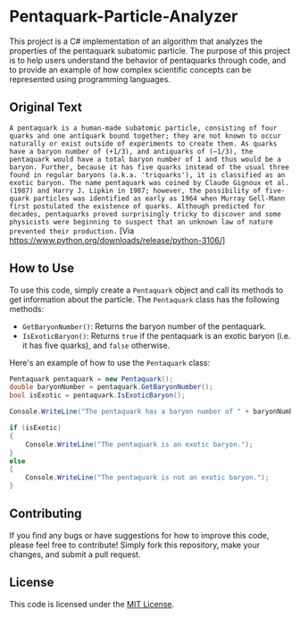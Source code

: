 # Pentaquark-Particle-Analyzer

This project is a C# implementation of an algorithm that analyzes the properties of the pentaquark subatomic particle. The purpose of this project is to help users understand the behavior of pentaquarks through code, and to provide an example of how complex scientific concepts can be represented using programming languages.

## Original Text

```A pentaquark is a human-made subatomic particle, consisting of four quarks and one antiquark bound together; they are not known to occur naturally or exist outside of experiments to create them. As quarks have a baryon number of (+1/3), and antiquarks of (−1/3), the pentaquark would have a total baryon number of 1 and thus would be a baryon. Further, because it has five quarks instead of the usual three found in regular baryons (a.k.a. 'triquarks'), it is classified as an exotic baryon. The name pentaquark was coined by Claude Gignoux et al. (1987) and Harry J. Lipkin in 1987; however, the possibility of five-quark particles was identified as early as 1964 when Murray Gell-Mann first postulated the existence of quarks. Although predicted for decades, pentaquarks proved surprisingly tricky to discover and some physicists were beginning to suspect that an unknown law of nature prevented their production.```
[Via https://www.python.org/downloads/release/python-3106/]

## How to Use

To use this code, simply create a `Pentaquark` object and call its methods to get information about the particle. The `Pentaquark` class has the following methods:

* `GetBaryonNumber()`: Returns the baryon number of the pentaquark.
* `IsExoticBaryon()`: Returns `true` if the pentaquark is an exotic baryon (i.e. it has five quarks), and `false` otherwise.

Here's an example of how to use the `Pentaquark` class:

```csharp
Pentaquark pentaquark = new Pentaquark();
double baryonNumber = pentaquark.GetBaryonNumber();
bool isExotic = pentaquark.IsExoticBaryon();

Console.WriteLine("The pentaquark has a baryon number of " + baryonNumber);

if (isExotic)
{
    Console.WriteLine("The pentaquark is an exotic baryon.");
}
else
{
    Console.WriteLine("The pentaquark is not an exotic baryon.");
}
```

## Contributing

If you find any bugs or have suggestions for how to improve this code, please feel free to contribute! Simply fork this repository, make your changes, and submit a pull request.

## License

This code is licensed under the [MIT License](https://opensource.org/licenses/MIT).

